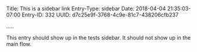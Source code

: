 Title: This is a sidebar link
Entry-Type: sidebar
Date: 2018-04-04 21:35:03-07:00
Entry-ID: 332
UUID: d7c25e9f-3768-4c9e-81c7-438206cfb237

.....

This entry should show up in the tests sidebar. It should not show up in the main flow.
